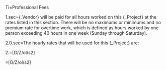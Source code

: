 Ti=Professional Fees

1.sec={_Vendor} will be paid for all hours worked on this {_Project} at the rates listed in this section. There will be no maximums or minimums and no premium rate for overtime work, which is defined as hours worked by one person exceeding 40 hours in one week (Sunday through Saturday).

2.0.sec=The hourly rates that will be used for this {_Project} are:

2.=[G/Z/ol/s2]

=[G/Z/ol/s2]
